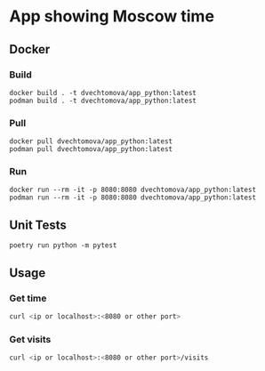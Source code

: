 # App showing Moscow time

## Docker

### Build

```
docker build . -t dvechtomova/app_python:latest
podman build . -t dvechtomova/app_python:latest
```

### Pull

```
docker pull dvechtomova/app_python:latest
podman pull dvechtomova/app_python:latest
```

### Run

```
docker run --rm -it -p 8080:8080 dvechtomova/app_python:latest
podman run --rm -it -p 8080:8080 dvechtomova/app_python:latest
```

## Unit Tests

```
poetry run python -m pytest
```

## Usage

### Get time

```bash
curl <ip or localhost>:<8080 or other port>
```

### Get visits

```bash
curl <ip or localhost>:<8080 or other port>/visits
```
